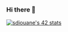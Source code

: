 ### Hi there 👋
[![sdiouane's 42 stats](https://badge.mediaplus.ma/binary/sdiouane)](https://github.com/oakoudad/badge42)
<!--
**Salah-Diouane/Salah-Diouane** is a ✨ _special_ ✨ repository because its `README.md` (this file) appears on your GitHub profile.

Here are some ideas to get you started:

- 🔭 I’m currently working on ...
- 🌱 I’m currently learning ...
- 👯 I’m looking to collaborate on ...
- 🤔 I’m looking for help with ...
- 💬 Ask me about ...
- 📫 How to reach me: ...
- 😄 Pronouns: ...
- ⚡ Fun fact: ...
-->
